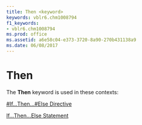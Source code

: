 ```yaml
---
title: Then <keyword>
keywords: vblr6.chm1008794
f1_keywords:
- vblr6.chm1008794
ms.prod: office
ms.assetid: a6e58c04-e373-3720-8a90-270b431138a9
ms.date: 06/08/2017
---
```



# Then <keyword>

The **Then** keyword is used in these contexts:

[#If...Then...#Else Directive](ifthenelse-directive.md)

[If...Then...Else Statement](ifthenelse-statement.md)


